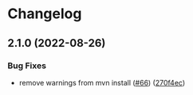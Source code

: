 # Changelog

## 2.1.0 (2022-08-26)


### Bug Fixes

* remove warnings from mvn install ([#66](https://github.com/anniefu/functions-framework-java/issues/66)) ([270f4ec](https://github.com/anniefu/functions-framework-java/commit/270f4ec7936239eff9c00b8d3ff0f09a8615b9c9))
